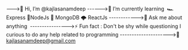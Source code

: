 
--->👋 Hi, I’m @kajlasanamdeep
------>👀 I’m currently learning 
      🏎Express
       🧩NodeJs
       🍃 MongoDB
        🌩 ReactJs
------------>💬 Ask me about anything 
---------------->⚡ Fun fact :
          Don't be shy while questioning 
          I curious to do any help related to programming
--------------------->📧 kajlasanamdeep@gmail.com
        
